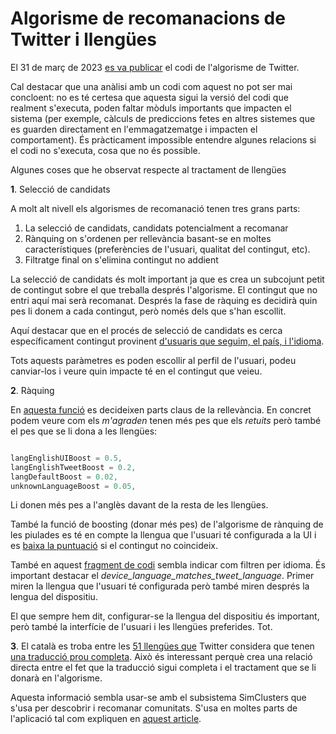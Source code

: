 # Algorisme de recomanacions de Twitter i llengües

El 31 de març de 2023 [es va publicar](https://twitter.com/elonmusk/status/1641876892302073875) el codi de l'algorisme de Twitter.

Cal destacar que una anàlisi amb un codi com aquest no pot ser mai concloent: no es té certesa que aquesta sigui la versió del codi que realment s'executa, poden faltar mòduls importants que impacten el sistema (per exemple, càlculs de prediccions fetes en altres sistemes que es guarden directament en l'emmagatzematge i impacten el comportament). És pràcticament impossible entendre algunes relacions si el codi no s'executa, cosa que no és possible.

Algunes coses que he observat respecte al tractament de llengües

**1**. Selecció de candidats

A molt alt nivell els algorismes de recomanació tenen tres grans parts: 

1. La selecció de candidats, candidats potencialment a recomanar
2. Rànquing on s'ordenen per rellevància basant-se en moltes característiques (preferències de l'usuari, qualitat del contingut, etc).
3. Filtratge final on s'elimina contingut no addient

La selecció de candidats és molt important ja que es crea un subcojunt petit de contingut sobre el que treballa després l'algorisme. El contingut que no entri aquí mai serà recomanat. Després la fase de ràquing es decidirà quin pes li donem a cada contingut, però només dels que s'han escollit.

Aquí destacar que en el procés de selecció de candidats es cerca específicament contingut provinent [d'usuaris que seguim, el país, i l'idioma](https://github.com/twitter/the-algorithm/blob/7f90d0ca342b928b479b512ec51ac2c3821f5922/cr-mixer/server/src/main/scala/com/twitter/cr_mixer/candidate_generation/FrsTweetCandidateGenerator.scala#L72). 

Tots aquests paràmetres es poden escollir al perfil de l'usuari, podeu canviar-los i veure quin impacte té en el contingut que veieu.

**2**. Ràquing

En [aquesta funció](https://github.com/twitter/the-algorithm/blob/7f90d0ca342b928b479b512ec51ac2c3821f5922/home-mixer/server/src/main/scala/com/twitter/home_mixer/util/earlybird/RelevanceSearchUtil.scala#L13) es decideixen parts claus de la rellevància. En concret podem veure com els *m'agraden* tenen més pes que els *retuits* però també el pes que se li dona a les llengües:

```scala

langEnglishUIBoost = 0.5,
langEnglishTweetBoost = 0.2,
langDefaultBoost = 0.02,
unknownLanguageBoost = 0.05, 

```

Li donen més pes a l'anglès davant de la resta de les llengües. 


També la funció de boosting (donar més pes) de l'algorisme de rànquing de les piulades es té en compte la llengua que l'usuari té configurada a la UI i es [baixa la puntuació](https://github.com/twitter/the-algorithm/blob/7f90d0ca342b928b479b512ec51ac2c3821f5922/src/java/com/twitter/search/earlybird/search/relevance/scoring/FeatureBasedScoringFunction.java#L589) si el contingut no coincideix. 

També en aquest [fragment de codi](https://github.com/twitter/the-algorithm/blob/ec83d01dcaebf369444d75ed04b3625a0a645eb9/home-mixer/server/src/main/scala/com/twitter/home_mixer/functional_component/decorator/HomeTweetTypePredicates.scala#L125) sembla indicar com filtren per idioma. És important destacar el *device_language_matches_tweet_language*.
Primer miren la llengua que l'usuari té configurada però també miren després la lengua del dispositiu. 

El que sempre hem dit, configurar-se la llengua del dispositiu és important, però també la interfície de l'usuari i les llengües preferides. Tot.


**3**. El català es troba entre les [51 llengües que](https://github.com/twitter/the-algorithm/blob/7f90d0ca342b928b479b512ec51ac2c3821f5922/home-mixer/server/src/main/scala/com/twitter/home_mixer/functional_component/gate/SupportedLanguagesGate.scala#L18) Twitter considera que tenen [una traducció prou completa](https://github.com/twitter/the-algorithm/blob/7f90d0ca342b928b479b512ec51ac2c3821f5922/home-mixer/server/src/main/scala/com/twitter/home_mixer/functional_component/gate/SupportedLanguagesGate.scala#L12). Això és interessant perquè crea una relació directa entre el fet que la traducció sigui completa i el tractament que se li donarà en l'algorisme.

Aquesta informació sembla usar-se amb el subsistema SimClusters que s'usa per descobrir i recomanar comunitats. S'usa en moltes parts de l'aplicació tal com expliquen en [aquest article](https://dl.acm.org/doi/pdf/10.1145/3394486.3403370).



